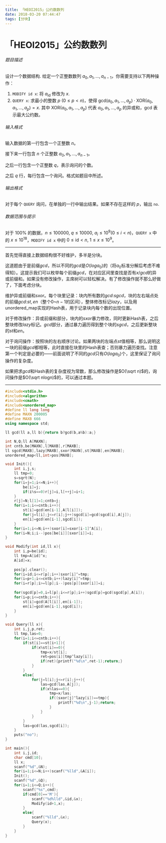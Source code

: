 ```yaml
---
title: 「HEOI2015」公约数数列
date: 2018-03-20 07:44:47
tags: [分块]
---
```


# 「HEOI2015」公约数数列

###### 题目描述
设计一个数据结构. 给定一个正整数数列 $a_0, a_1, \ldots , a_{n - 1}$，你需要支持以下两种操作：

1. ``MODIFY id x``: 将 $a_{\text{id}}$ 修改为 $x$.
2. ``QUERY x``: 求最小的整数 $p$ ($0 \leq p < n$)，使得 $\text{gcd}(a_0, a_1, ..., a_p) \cdot \text{XOR}(a_0, a_1, ..., a_p) = x$. 其中 $\text{XOR}(a_0, a_1, ..., a_p)$ 代表 $a_0, a_1, \ldots , a_p$ 的异或和，$\text{gcd}$ 表示最大公约数。

###### 输入格式
输入数据的第一行包含一个正整数 $n$。

接下来一行包含 $n$ 个正整数 $a_0, a_1, ..., a_{n - 1}$。

之后一行包含一个正整数 $q$，表示询问的个数。

之后 $q$ 行，每行包含一个询问。格式如题目中所述。

###### 输出格式
对于每个 ``QUERY`` 询问，在单独的一行中输出结果。如果不存在这样的 $p$，输出 ``no``.

###### 数据范围与提示

对于 $100\%$ 的数据，$n \leq 100000, \  q \leq 10000, \ a_i \leq 10^9 (0 \leq i < n)$，``QUERY x`` 中的 $x \leq 10^{18}$，``MODIFY id x`` 中的 $0 \leq \text{id} < n, \ 1 \leq x \leq 10^9$。



---



首先觉得直接上数据结构很不好维护，多半是分块。

这道题由于是前缀$gcd$，所以不同的$gcd$是$O(loga_0)$的（将$a_0$标准分解后考虑不难得知）。这提示我们可以枚举每个前缀$gcd$，在对应区间里查找是否有$x/gcd$的异或前缀和。如果没有修改操作，主席树可以轻松解决。有了修改操作就不那么好做了，下面考虑分块。

维护异或前缀和$sxor$。每个块里记录：块内所有数的$gcd$:$sgcd$，块的左右端点处的前缀$gcd$:$st,en$（整个$0$~$n-1$的区间），整体修改标记$lazy$，以及用unordered_map实现的Hash表，用于记录块内每个数的出现位置。

对于修改操作：异或前缀和部分，块内的$sxor$暴力修改，同时更新Hash表，之后整块修改$lazy$标记。$gcd$部分，通过暴力遍历得到整个块的$sgcd$，之后更新整块的$st$和$en$。

对于询问操作：按照块的左右顺序讨论。如果两块的左端点$st$值相等，那么说明这一块的前缀$gcd$都相等，此时直接在块里的Hash表查；否则暴力遍历查找。注意第一个判定是必要的——前面说明了不同的$gcd$只有$O(loga_0)$个，这里保证了询问操作的复杂度。

如果把求$gcd$和Hash表的复杂度视为常数，那么修改操作是$O(\sqrt n)$的，询问操作是$O(\sqrt nlogn)$的，可以通过本题。



---



```c++
#include<stdio.h>
#include<algorithm>
#include<cmath>
#include<unordered_map>
#define ll long long
#define MAXN 200005
#define MAXB 666
using namespace std;

ll gcd(ll a,ll b){return b?gcd(b,a%b):a;}

int N,Q;ll A[MAXN];
int cntb,be[MAXN],l[MAXB],r[MAXB];
ll sgcd[MAXB],lazy[MAXB],sxor[MAXN],st[MAXB],en[MAXB];
unordered_map<ll,int>pos[MAXB];

void Init(){
	int i,j,s;
	ll tmp=0;
	s=sqrt(N);
	for(i=j=1;i<=N;i++){
		be[i]=j;
		if(i%s==0)r[j]=i,l[++j]=i+1;
	}
	r[j]=N;l[1]=1;cntb=j;
	for(i=1;i<=cntb;i++){
		st[i]=gcd(en[i-1],A[l[i]]);
		for(j=l[i];j<=r[i];j++)sgcd[i]=gcd(sgcd[i],A[j]);
		en[i]=gcd(en[i-1],sgcd[i]);
	}
	for(i=1;i<=N;i++)sxor[i]=sxor[i-1]^A[i];
	for(i=N;i;i--)pos[be[i]][sxor[i]]=i;
}

void Modify(int id,ll x){
	int i,p=be[id];
	ll tmp=A[id]^x;
	A[id]=x;
	
	pos[p].clear();
	for(i=id;i<=r[p];i++)sxor[i]^=tmp;
	for(i=p+1;i<=cntb;i++)lazy[i]^=tmp;
	for(i=r[p];i>=l[p];i--)pos[p][sxor[i]]=i;
	
	for(sgcd[p]=0,i=l[p];i<=r[p];i++)sgcd[p]=gcd(sgcd[p],A[i]);
	for(i=p;i<=cntb;i++){
		st[i]=gcd(A[l[i]],en[i-1]);
		en[i]=gcd(en[i-1],sgcd[i]);
	}
}

void Query(ll x){
	int i,j,p,ret;
	ll tmp,las=0;
	for(i=1;i<=cntb;i++){
		if(st[i]==st[i+1]){
			if(x%st[i]==0){
				tmp=x/st[i];
				ret=pos[i][tmp^lazy[i]];
				if(ret){printf("%d\n",ret-1);return;}
			}
		}
		else{
			for(j=l[i];j<=r[i];j++){
				las=gcd(las,A[j]);
				if(x%las==0){
					tmp=x/las;
					if((sxor[j]^lazy[i])==tmp){
						printf("%d\n",j-1);return;
					}
				}
			}
		}
		las=gcd(las,sgcd[i]);
	}
	puts("no");
}

int main(){
	int i,j,id;
	char cmd[10];
	ll x;
	scanf("%d",&N);
	for(i=1;i<=N;i++)scanf("%lld",&A[i]);
	Init();
	scanf("%d",&Q);
	for(i=1;i<=Q;i++){
		scanf("%s",cmd);
		if(cmd[0]=='M'){
			scanf("%d%lld",&id,&x);
			Modify(id+1,x);
		}
		else{
			scanf("%lld",&x);
			Query(x);
		}
	}
}
```
